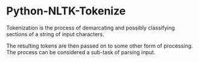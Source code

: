 # Python-NLTK-Tokenize

Tokenization is the process of demarcating and possibly classifying sections of a string of input characters. 


The resulting tokens are then passed on to some other form of processing. The process can be considered a sub-task of parsing input.




